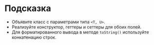 # Подсказка

- Объявите класс с параметрами типа `<T, U>`.
- Реализуйте конструктор, геттеры и сеттеры для обоих полей.
- Для форматированного вывода в методе `toString()` используйте конкатенацию строк.
